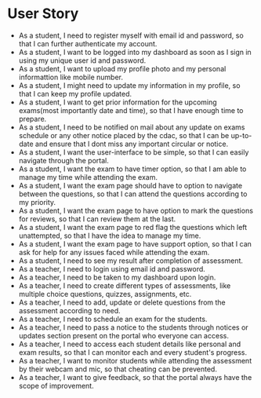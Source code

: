 # User Story 
- As a student, I need to register myself with email id and password, so that I can further authenticate my account.
- As a student, I want to be logged into my dashboard as soon as I sign in using my unique user id and password.
- As a student, I want to upload my profile photo and my personal informattion like mobile number.
- As a student, I might need to update my information in my profile, so that I can keep my profile updated.
- As a student, I want to get prior information for the upcoming exams(most importantly date and time), so that I have enough time to prepare.
- As a student, I need to be notified on mail about any update on exams schedule or any other notice placed by the cdac, so that I can be up-to-date and ensure that I dont miss any important circular or notice.
- As a student, I want the user-interface to be simple, so that I can easily navigate through the portal.
- As a student, I want the exam to have timer option, so that I am able to manage my time while attending the exam.
- As a student, I want the exam page should have to option to navigate between the questions, so that I can attend the questions according to my priority.
- As a student, I want the exam page to have option to mark the questions for reviews, so that I can review them at the last.
- As a student, I want the exam page to red flag the questions which left unattempted, so that I have the idea to manage my time.
- As a student, I want the exam page to have support option, so that I can ask for help for any issues faced while attending the exam.
- As a student, I need to see my result after completion of assessment.
- As a teacher, I need to login using email id and password.
- As a teacher, I need to be taken to my dashboard upon login.
- As a teacher, I need to create different types of assessments, like multiple choice questions, quizzes, assignments, etc.
- As a teacher, I need to add, update or delete questions from the assessment according to need.
- As a teacher, I need to schedule an exam for the students.
- As a teacher, I need to pass a notice to the students through notices or updates section present on the portal who everyone can access.
- As a teacher, I need to access each student details like personal and exam results, so that I can monitor each and every student's progress.
- As a teacher, I want to monitor students while attending the assessment by their webcam and mic, so that cheating can be prevented.
- As a teacher, I want to give feedback, so that the portal always have the scope of improvement. 

